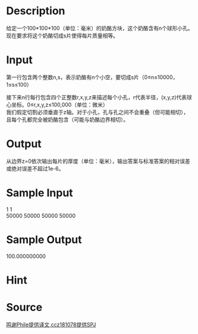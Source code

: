 
# Description

<div class="content"><div>给定一个100*100*100（单位：毫米）的奶酪方块，这个奶酪含有n个球形小孔。现在要求将这个奶酪切成s片使得每片质量相等。</div>
<div></div>
<p class="MsoNormal"></p></div>

# Input

<div class="content"><p>第一行包含两个整数n,s，表示奶酪有n个小空，要切成s片（0≤n≤10000，1≤s≤100）</p>
<div>接下来n行每行包含四个正整数r,x,y,z来描述每个小孔，r代表半径，(x,y,z)代表球心坐标。0≤r,x,y,z≤100,000（单位：微米）</div>
<div>我们假定切割必须垂直于z轴。对于小孔，孔与孔之间不会重叠（但可能相切），且每个孔都完全被奶酪包含（可能与奶酪边界相切）。</div>
<div></div></div>

# Output

<div class="content"><p>从边界z=0依次输出每片的厚度（单位：毫米），输出答案与标准答案的相对误差或绝对误差不超过1e-6。</p>
<div>
<div></div>
</div></div>

# Sample Input

<div class="content"><span class="sampledata">1 1<br/>
50000 50000 50000 50000<br/>
</span></div>

# Sample Output

<div class="content"><span class="sampledata">100.000000000<br/>
</span></div>

# Hint

<div class="content"><p></p></div>

# Source

<div class="content"><p><a href="problemset.php?search=鸣谢Phile提供译文,ccz181078提供SPJ">鸣谢Phile提供译文,ccz181078提供SPJ</a></p></div>

